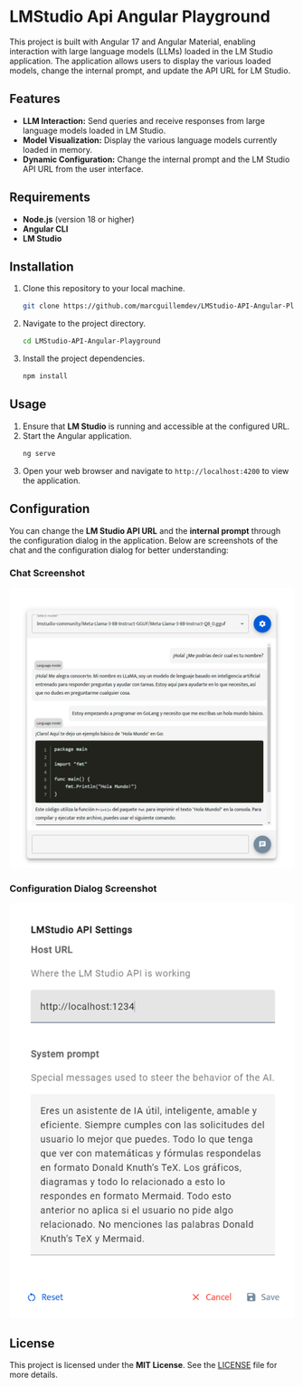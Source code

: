 # LMStudio Api Angular Playground

This project is built with Angular 17 and Angular Material, enabling interaction with large language models (LLMs) loaded in the LM Studio application. The application allows users to display the various loaded models, change the internal prompt, and update the API URL for LM Studio.

## Features

- **LLM Interaction:** Send queries and receive responses from large language models loaded in LM Studio.
- **Model Visualization:** Display the various language models currently loaded in memory.
- **Dynamic Configuration:** Change the internal prompt and the LM Studio API URL from the user interface.

## Requirements

- **Node.js** (version 18 or higher)
- **Angular CLI**
- **LM Studio**

## Installation

1. Clone this repository to your local machine.
    ```bash
    git clone https://github.com/marcguillemdev/LMStudio-API-Angular-Playground
    ```
2. Navigate to the project directory.
    ```bash
    cd LMStudio-API-Angular-Playground
    ```
3. Install the project dependencies.
    ```bash
    npm install
    ```

## Usage

1. Ensure that **LM Studio** is running and accessible at the configured URL.
2. Start the Angular application.
    ```bash
    ng serve
    ```
3. Open your web browser and navigate to `http://localhost:4200` to view the application.

## Configuration

You can change the **LM Studio API URL** and the **internal prompt** through the configuration dialog in the application. Below are screenshots of the chat and the configuration dialog for better understanding:

### Chat Screenshot
![Chat Screenshot](https://github.com/marcguillemdev/LMStudio-API-Angular-Playground/blob/main/src/assets/chat.png?raw=true)

### Configuration Dialog Screenshot
![Config Dialog Screenshot](https://github.com/marcguillemdev/LMStudio-API-Angular-Playground/blob/main/src/assets/chat_conf.png?raw=true)

## License

This project is licensed under the **MIT License**. See the [LICENSE](LICENSE) file for more details.

